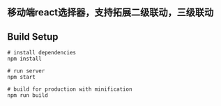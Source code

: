 ## 移动端react选择器，支持拓展二级联动，三级联动

## Build Setup

```
# install dependencies
npm install

# run server
npm start

# build for production with minification
npm run build

```